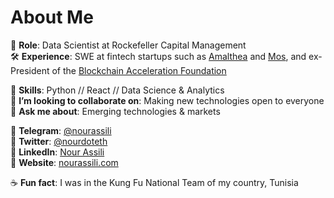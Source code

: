 # About Me

🔭 **Role**: Data Scientist at Rockefeller Capital Management  
🛠 **Experience**: SWE at fintech startups such as [Amalthea](https://amaltheafs.com/) and [Mos](https://mos.com/), and ex-President of the [Blockchain Acceleration Foundation ](https://www.blockchainacceleration.org/) 

🤹‍ **Skills**: Python // React // Data Science & Analytics  
🏓 **I’m looking to collaborate on**: Making new technologies open to everyone   
💬 **Ask me about**: Emerging technologies & markets

🍜 **Telegram**: [@nourassili](https://t.me/nourassili)  
🍜 **Twitter**: [@nourdoteth](https://twitter.com/nourdoteth)  
🍜 **LinkedIn**: [Nour Assili](https://www.linkedin.com/in/nour-assili-058916149/)  
🍜 **Website**: [nourassili.com](https://nourassili.com)  

☕ **Fun fact**: I was in the Kung Fu National Team of my country, Tunisia
